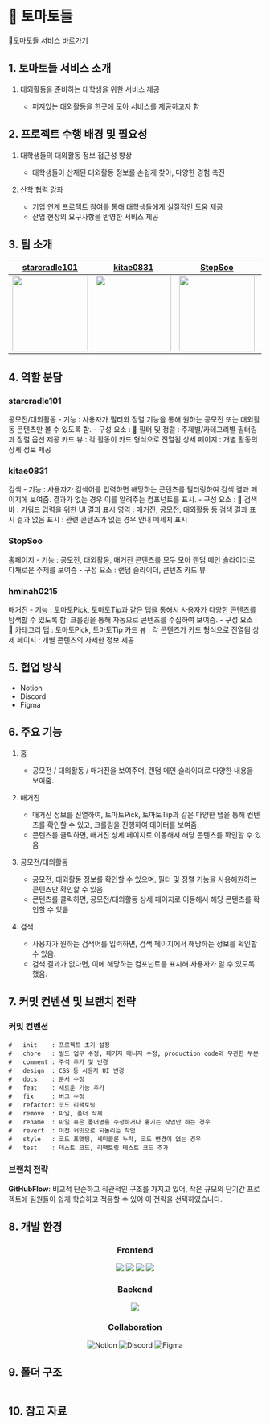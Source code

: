 # 🍅 토마토들

🔗[토마토들 서비스 바로가기](https://tomatoes-lemon.vercel.app/)

## 1. 토마토들 서비스 소개

1.  대외활동을 준비하는 대학생을 위한 서비스 제공


    - 퍼저있는 대외활동을 한곳에 모아 서비스를 제공하고자 함

## 2. 프로젝트 수행 배경 및 필요성

1.  대학생들의 대외활동 정보 접근성 향상


    - 대학생들이 산재된 대외활동 정보를 손쉽게 찾아, 다양한 경험 촉진

2.  산학 협력 강화


    - 기업 연계 프로젝트 참여를 통해 대학생들에게 실질적인 도움 제공
    - 산업 현장의 요구사항을 반영한 서비스 제공

## 3. 팀 소개

|                             [starcradle101](https://github.com/starcradle101)                             |                                 [kitae0831](https://github.com/kitae0831)                                 |                                   [StopSoo](https://github.com/StopSoo)                                   |                                [hminah0215](https://github.com/hminah0215)                                |
| :-------------------------------------------------------------------------------------------------------: | :-------------------------------------------------------------------------------------------------------: | :-------------------------------------------------------------------------------------------------------: | :-------------------------------------------------------------------------------------------------------: |
| <img src="https://github.com/user-attachments/assets/d4b2cab0-471c-4b62-97ff-8f199b22bd1f" width="150" /> | <img src="https://github.com/user-attachments/assets/d4b2cab0-471c-4b62-97ff-8f199b22bd1f" width="150" /> | <img src="https://github.com/user-attachments/assets/d4b2cab0-471c-4b62-97ff-8f199b22bd1f" width="150" /> | <img src="https://github.com/user-attachments/assets/d4b2cab0-471c-4b62-97ff-8f199b22bd1f" width="150" /> |

## 4. 역할 분담

### starcradle101

공모전/대외활동 - 기능 : 사용자가 필터와 정렬 기능을 통해 원하는 공모전 또는 대외활동 콘텐츠만 볼 수 있도록 함. - 구성 요소 :  필터 및 정렬 : 주제별/카테고리별 필터링과 정렬 옵션 제공
카드 뷰 : 각 활동이 카드 형식으로 진열됨
상세 페이지 : 개별 활동의 상세 정보 제공

### kitae0831

검색 - 기능 : 사용자가 검색어를 입력하면 해당하는 콘텐츠를 필터링하여 검색 결과 페이지에 보여줌. 결과가 없는 경우 이를 알려주는 컴포넌트를 표시. - 구성 요소 :  검색 바 : 키워드 입력을 위한 UI
결과 표시 영역 : 매거진, 공모전, 대외활동 등 검색 결과 표시
결과 없음 표시 : 관련 콘텐츠가 없는 경우 안내 메세지 표시

### StopSoo

홈페이지 - 기능 : 공모전, 대외활동, 매거진 콘텐츠를 모두 모아 랜덤 메인 슬라이더로 다채로운 주제를 보여줌 - 구성 요소 : 랜덤 슬라이더, 콘텐츠 카드 뷰

### hminah0215

매거진 - 기능 : 토마토Pick, 토마토Tip과 같은 탭을 통해서 사용자가 다양한 콘텐츠를 탐색할 수 있도록 함. 크롤링을 통해 자동으로 콘텐츠를 수집하여 보여줌. - 구성 요소 :  카테고리 탭 : 토마토Pick, 토마토Tip
카드 뷰 : 각 콘텐츠가 카드 형식으로 진열됨
상세 페이지 : 개별 콘텐츠의 자세한 정보 제공

## 5. 협업 방식

- Notion
- Discord
- Figma

## 6. 주요 기능

1. 홈


    - 공모전 / 대외활동 / 매거진을 보여주며, 랜덤 메인 슬라이더로 다양한 내용을 보여줌.

2. 매거진


    - 매거진 정보를 진열하여, 토마토Pick, 토마토Tip과 같은 다양한 탭을 통해 컨텐츠를 확인할 수 있고, 크롤링을 진행하여 데이터를 보여줌.
    - 콘텐츠를 클릭하면, 매거진 상세 페이지로 이동해서 해당 콘텐츠를 확인할 수 있음

3. 공모전/대외활동


    - 공모전, 대외활동 정보를 확인할 수 있으며, 필터 및 정렬 기능을 사용해원하는 콘텐츠만 확인할 수 있음.
    - 콘텐츠를 클릭하면, 공모전/대외활동 상세 페이지로 이동해서 해당 콘텐츠를 확인할 수 있음

4. 검색


    - 사용자가 원하는 검색어를 입력하면, 검색 페이지에서 해당하는 정보를 확인할 수 있음.
    - 검색 결과가 없다면, 이에 해당하는 컴포넌트를 표시해 사용자가 알 수 있도록 했음.

## 7. 커밋 컨벤션 및 브랜치 전략

### 커밋 컨벤션

```
#   init    : 프로젝트 초기 설정
#   chore   : 빌드 업무 수정, 패키지 매니저 수정, production code와 무관한 부분
#   comment : 주석 추가 및 빈경
#   design  : CSS 등 사용자 UI 변경
#   docs    : 문서 수정
#   feat    : 새로운 기능 추가
#   fix     : 버그 수정
#   refactor: 코드 리팩토링
#   remove  : 파일, 폴더 삭제
#   rename  : 파일 혹은 폴더명을 수정하거나 옮기는 작업만 하는 경우
#   revert  : 이전 커밋으로 되돌리는 작업
#   style   : 코드 포맷팅, 세미콜론 누락, 코드 변경이 없는 경우
#   test    : 테스트 코드, 리팩토링 테스트 코드 추가
```

### 브랜치 전략

**GitHubFlow**: 비교적 단순하고 직관적인 구조를 가지고 있어, 작은 규모의 단기간 프로젝트에 팀원들이 쉽게 학습하고 적용할 수 있어 이 전략을 선택하였습니다.

## 8. 개발 환경

<h3 align='center'>Frontend</h3>
<div align='center'>
  <img src="https://img.shields.io/badge/react-000000?style=for-the-badge&logo=react&logoColor=61DAFB" />
  <img src="https://img.shields.io/badge/nextjs-000000?style=for-the-badge&logo=nextdotjs&logoColor=white" />
  <img src="https://img.shields.io/badge/typescript-3178C6?style=for-the-badge&logo=typescript&logoColor=white" />
  <img src="https://img.shields.io/badge/tailwindcss-06B6D4?style=for-the-badge&logo=tailwindcss&logoColor=white" />

</div>

<h3 align='center'>Backend</h3>
<div align='center'>
  <img src="https://img.shields.io/badge/supabase-000000?style=for-the-badge&logo=supabase&logoColor=3FCF8E" />
</div>

<h3 align='center'>Collaboration</h3>
<div align='center'>
  <img alt="Notion" src="https://img.shields.io/badge/Notion-000000?style=for-the-badge&logo=notion&logoColor=white"/>
  <img alt="Discord" src="https://img.shields.io/badge/Discord-7289DA?style=for-the-badge&logo=discord&logoColor=white"/>
  <img alt="Figma" src="https://img.shields.io/badge/Figma-F24E1E?style=for-the-badge&logo=figma&logoColor=white"/>
</div>

## 9. 폴더 구조

```markdown

```

## 10. 참고 자료

